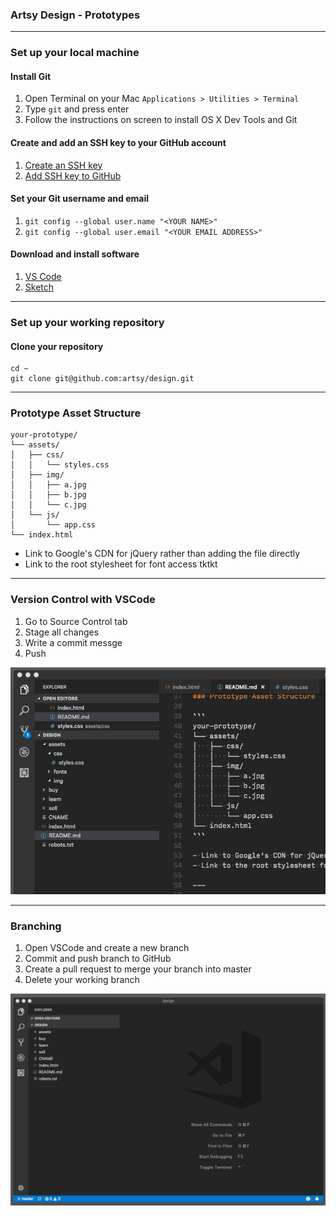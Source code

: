 ### Artsy Design - Prototypes

---

### Set up your local machine

#### Install Git
1. Open Terminal on your Mac `Applications > Utilities > Terminal`
2. Type `git` and press enter
3. Follow the instructions on screen to install OS X Dev Tools and Git

#### Create and add an SSH key to your GitHub account

1. [Create an SSH key](https://help.github.com/articles/generating-a-new-ssh-key-and-adding-it-to-the-ssh-agent/)
2. [Add SSH key to GitHub](https://help.github.com/articles/adding-a-new-ssh-key-to-your-github-account/)

#### Set your Git username and email
1. `git config --global user.name "<YOUR NAME>"`
2. `git config --global user.email "<YOUR EMAIL ADDRESS>"`

#### Download and install software
1. [VS Code](https://code.visualstudio.com/download)
2. [Sketch](https://www.sketchapp.com/)

---

### Set up your working repository

#### Clone your repository
```
cd ~
git clone git@github.com:artsy/design.git
```

---

### Prototype Asset Structure

```
your-prototype/
└── assets/
│   ├── css/
│   │   └── styles.css
│   ├── img/
│   │   ├── a.jpg
│   │   ├── b.jpg
│   │   └── c.jpg
│   └── js/
│       └── app.css
└── index.html
```

- Link to Google's CDN for jQuery rather than adding the file directly
- Link to the root stylesheet for font access tktkt 

---

### Version Control with VSCode
1. Go to Source Control tab
2. Stage all changes
3. Write a commit messge
4. Push

![Illustration](assets/img/version-control.gif)

---

### Branching
1. Open VSCode and create a new branch
2. Commit and push branch to GitHub
3. Create a pull request to merge your branch into master
4. Delete your working branch

![Illustration](assets/img/branching.gif)